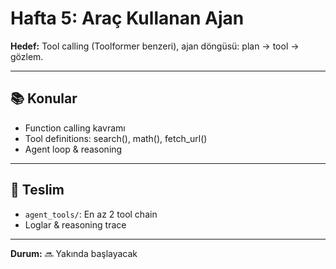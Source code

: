 # Hafta 5: Araç Kullanan Ajan

**Hedef:** Tool calling (Toolformer benzeri), ajan döngüsü: plan → tool → gözlem.

---

## 📚 Konular

- Function calling kavramı
- Tool definitions: search(), math(), fetch_url()
- Agent loop & reasoning

---

## 🎯 Teslim

- `agent_tools/`: En az 2 tool chain
- Loglar & reasoning trace

---

**Durum:** 🔜 Yakında başlayacak
